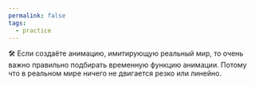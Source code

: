 ```yaml
---
permalink: false
tags:
  - practice
---
```

🛠 Если создаёте анимацию, имитирующую реальный мир, то очень важно правильно подбирать временную функцию анимации. Потому что в реальном мире ничего не двигается резко или линейно.

